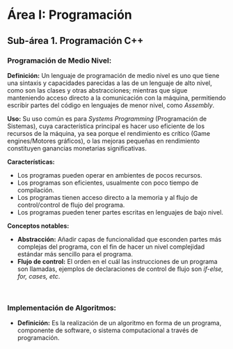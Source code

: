 # Área I: Programación #

## Sub-área 1. Programación C++ ##

### Programación de Medio Nivel: ###
**Definición:** Un lenguaje de programación de medio nivel es uno que tiene una sintaxis y capacidades parecidas a las de un lenguaje de alto nivel, como son las clases y otras abstracciones; mientras que sigue manteniendo acceso directo a la comunicación con la máquina, permitiendo escribir partes del código en lenguajes de menor nivel, como *Assembly*.

**Uso:** Su uso común es para *Systems Programming* (Programación de Sistemas), cuya característica principal es hacer uso eficiente de los recursos de la máquina, ya sea porque el rendimiento es crítico (Game engines/Motores gráficos), o las mejoras pequeñas en rendimiento constituyen ganancias monetarias significativas. 

**Características:**
  - Los programas pueden operar en ambientes de pocos recursos.
  - Los programas son eficientes, usualmente con poco tiempo de compilación.
  - Los programas tienen acceso directo a la memoria y al flujo de control/control de flujo del programa. 
  - Los programas pueden tener partes escritas en lenguajes de bajo nivel.

**Conceptos notables:**
  - **Abstracción:** Añadir capas de funcionalidad que esconden partes más complejas del programa, con el fin de hacer un nivel complejidad estándar más sencillo para el programa.
  - **Flujo de control:** El orden en el cuál las instrucciones de un programa son llamadas, ejemplos de declaraciones de control de flujo son *if-else, for, cases, etc*.

 
### Implementación de Algoritmos: ###
  * **Definición:** Es la realización de un algoritmo en forma de un programa, componente de software, o sistema computacional a través de programación.



